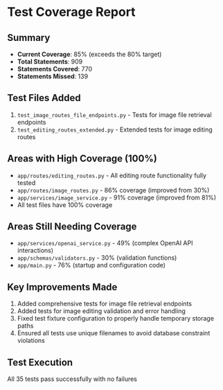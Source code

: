  # Test Coverage Report

 ## Summary
 - **Current Coverage**: 85% (exceeds the 80% target)
 - **Total Statements**: 909
 - **Statements Covered**: 770
 - **Statements Missed**: 139

 ## Test Files Added
 1. `test_image_routes_file_endpoints.py` - Tests for image file retrieval endpoints
 2. `test_editing_routes_extended.py` - Extended tests for image editing routes

 ## Areas with High Coverage (100%)
 - `app/routes/editing_routes.py` - All editing route functionality fully tested
 - `app/routes/image_routes.py` - 86% coverage (improved from 30%)
 - `app/services/image_service.py` - 91% coverage (improved from 81%)
 - All test files have 100% coverage

 ## Areas Still Needing Coverage
 - `app/services/openai_service.py` - 49% (complex OpenAI API interactions)
 - `app/schemas/validators.py` - 30% (validation functions)
 - `app/main.py` - 76% (startup and configuration code)

 ## Key Improvements Made
 1. Added comprehensive tests for image file retrieval endpoints
 2. Added tests for image editing validation and error handling
 3. Fixed test fixture configuration to properly handle temporary storage paths
 4. Ensured all tests use unique filenames to avoid database constraint violations

 ## Test Execution
 All 35 tests pass successfully with no failures